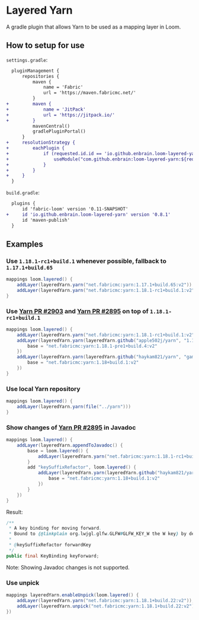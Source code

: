 # Layered Yarn
A gradle plugin that allows Yarn to be used as a mapping layer in Loom.

## How to setup for use

`settings.gradle`:

```diff
  pluginManagement {
      repositories {
          maven {
              name = 'Fabric'
              url = 'https://maven.fabricmc.net/'
          }
+         maven {
+             name = 'JitPack'
+             url = 'https://jitpack.io/'
+         }
          mavenCentral()
          gradlePluginPortal()
      }
+     resolutionStrategy {
+         eachPlugin {
+             if (requested.id.id == 'io.github.enbrain.loom-layered-yarn') {
+                 useModule("com.github.enbrain:loom-layered-yarn:${requested.version}")
+             }
+         }
+     }
  }
```

`build.gradle`:

```diff
  plugins {
      id 'fabric-loom' version '0.11-SNAPSHOT'
+     id 'io.github.enbrain.loom-layered-yarn' version '0.8.1'
      id 'maven-publish'
  }
```

## Examples

### Use `1.18.1-rc1+build.1` whenever possible, fallback to `1.17.1+build.65`

```groovy
mappings loom.layered() {
    addLayer(layeredYarn.yarn("net.fabricmc:yarn:1.17.1+build.65:v2"))
    addLayer(layeredYarn.yarn("net.fabricmc:yarn:1.18.1-rc1+build.1:v2"))
}
```

### Use [Yarn PR #2903](https://github.com/FabricMC/yarn/pull/2903) and [Yarn PR #2895](https://github.com/FabricMC/yarn/pull/2895) on top of `1.18.1-rc1+build.1`

```groovy
mappings loom.layered() {
    addLayer(layeredYarn.yarn("net.fabricmc:yarn:1.18.1-rc1+build.1:v2"))
    addLayer(layeredYarn.yarn(layeredYarn.github("apple502j/yarn", "1.18.1-pre1-collision")) {
        base = "net.fabricmc:yarn:1.18.1-pre1+build.4:v2"
    })
    addLayer(layeredYarn.yarn(layeredYarn.github("haykam821/yarn", "gameoptions-key-suffix")) {
        base = "net.fabricmc:yarn:1.18+build.1:v2"
    })
}
```

### Use local Yarn repository

```groovy
mappings loom.layered() {
    addLayer(layeredYarn.yarn(file("../yarn")))
}
```

### Show changes of [Yarn PR #2895](https://github.com/FabricMC/yarn/pull/2895) in Javadoc

```groovy
mappings loom.layered() {
    addLayer(layeredYarn.appendToJavadoc() {
        base = loom.layered() {
            addLayer(layeredYarn.yarn("net.fabricmc:yarn:1.18.1-rc1+build.1:v2"))
        }
        add "keySuffixRefactor", loom.layered() {
            addLayer(layeredYarn.yarn(layeredYarn.github("haykam821/yarn", "gameoptions-key-suffix")) {
                base = "net.fabricmc:yarn:1.18+build.1:v2"
            })
        }
    })
}
```

Result:

```java
/**
 * A key binding for moving forward.
 * Bound to {@linkplain org.lwjgl.glfw.GLFW#GLFW_KEY_W the W key} by default.
 * 
 * @keySuffixRefactor forwardKey
 */
public final KeyBinding keyForward;
```

Note: Showing Javadoc changes is not supported.

### Use unpick

```groovy
mappings layeredYarn.enableUnpick(loom.layered() {
    addLayer(layeredYarn.yarn("net.fabricmc:yarn:1.18.1+build.22:v2"));
    addLayer(layeredYarn.unpick("net.fabricmc:yarn:1.18.1+build.22:v2"))
})
```

